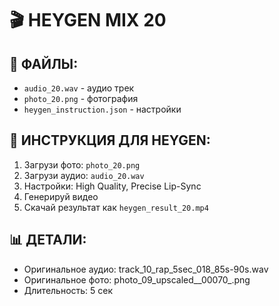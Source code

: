 # 🎬 HEYGEN MIX 20

## 📁 ФАЙЛЫ:
- `audio_20.wav` - аудио трек
- `photo_20.png` - фотография
- `heygen_instruction.json` - настройки

## 🚀 ИНСТРУКЦИЯ ДЛЯ HEYGEN:
1. Загрузи фото: `photo_20.png`
2. Загрузи аудио: `audio_20.wav`
3. Настройки: High Quality, Precise Lip-Sync
4. Генерируй видео
5. Скачай результат как `heygen_result_20.mp4`

## 📊 ДЕТАЛИ:
- Оригинальное аудио: track_10_rap_5sec_018_85s-90s.wav
- Оригинальное фото: photo_09_upscaled__00070_.png
- Длительность: 5 сек
